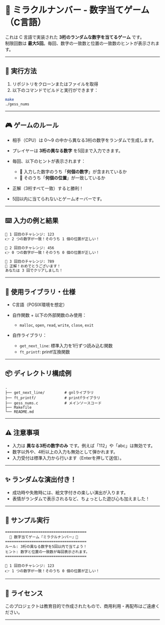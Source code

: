 
# 🎲 ミラクルナンバー - 数字当てゲーム（C言語）

これは C 言語で実装された **3桁のランダムな数字を当てるゲーム** です。  
制限回数は **最大5回**。毎回、数字の一致数と位置の一致数のヒントが表示されます。

---

## 🚀 実行方法

1. リポジトリをクローンまたはファイルを取得
2. 以下のコマンドでビルドと実行ができます：

```bash
make
./gess_nums
````

---

## 🎮 ゲームのルール

* 相手（CPU）は 0〜9 の中から異なる3桁の数字をランダムで生成します。
* プレイヤーは **3桁の異なる数字** を5回まで入力できます。
* 毎回、以下のヒントが表示されます：

  * 🔢 入力した数字のうち「**何個の数字**」が含まれているか
  * 🔁 そのうち「**何個の位置**」が一致しているか
* 正解（3桁すべて一致）すると勝利！
* 5回以内に当てられないとゲームオーバーです。

---

## ⌨️ 入力の例と結果

```txt
🔢 1 回目のチャレンジ: 123
👉 2 つの数字が一致！そのうち 1 個の位置が正しい！

🔢 2 回目のチャレンジ: 456
👉 0 つの数字が一致！そのうち 0 個の位置が正しい！

🔢 3 回目のチャレンジ: 789
🎉 正解！おめでとうございます！
あなたは 3 回でクリアしました！
```

---

## 🧰 使用ライブラリ・仕様

* C言語（POSIX環境を想定）
* 自作関数 + 以下の外部関数のみ使用：

  * `malloc`, `open`, `read`, `write`, `close`, `exit`
* 自作ライブラリ：

  * `get_next_line`: 標準入力を1行ずつ読み込む関数
  * `ft_printf`: printf互換関数

---

## 📦 ディレクトリ構成例

```
.
├── get_next_line/         # gnlライブラリ
├── ft_printf/             # printfライブラリ
├── gess_nums.c            # メインソースコード
├── Makefile
└── README.md
```

---

## ⚠️ 注意事項

* 入力は **異なる3桁の数字のみ** です。例えば「112」や「abc」は無効です。
* 数字以外や、4桁以上の入力も無効として弾かれます。
* 入力受付は標準入力から行います（Enterを押して送信）。

---

## ✨ ランダムな演出付き！

* 成功時や失敗時には、絵文字付きの楽しい演出が入ります。
* 表情がランダムで表示されるなど、ちょっとした遊び心も加えました！

---

## 🧪 サンプル実行

```
=====================================
  🎲 数字当てゲーム『ミラクルナンバー』🎲
=====================================
ルール: 3桁の異なる数字を5回以内で当てよう！
ヒント: 数字と位置の一致数が毎回表示されます。
=====================================

🔢 1 回目のチャレンジ: 123
👉 1 つの数字が一致！そのうち 0 個の位置が正しい！
```

---

## 📜 ライセンス

このプロジェクトは教育目的で作成されたもので、商用利用・再配布はご遠慮ください。

---

